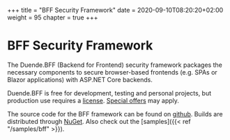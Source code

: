 +++
title = "BFF Security Framework"
date = 2020-09-10T08:20:20+02:00
weight = 95
chapter = true
+++

# BFF Security Framework

The Duende.BFF (Backend for Frontend) security framework packages the necessary components to secure browser-based frontends (e.g. SPAs or Blazor applications) with ASP.NET Core backends.

Duende.BFF is free for development, testing and personal projects, but production use requires a [license](https://duendesoftware.com/products/bff#pricing). [Special offers](https://duendesoftware.com/specialoffers) may apply.

The source code for the BFF framework can be found on [github](https://github.com/DuendeSoftware/products/tree/main/bff). Builds are distributed through [NuGet](https://www.nuget.org/packages/Duende.BFF/). Also check out the [samples]({{< ref "/samples/bff" >}}).